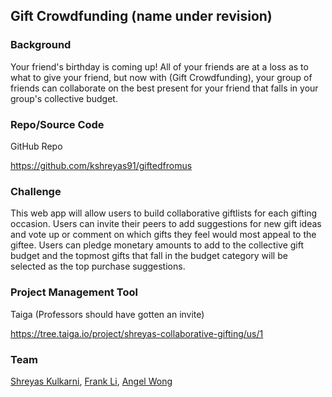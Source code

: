 Gift Crowdfunding (name under revision)
------------

### Background

Your friend's birthday is coming up! All of your friends are at a loss as to what to give your friend, but now with (Gift Crowdfunding), your group of friends can collaborate on the best present for your friend that falls in your group's collective budget.

### Repo/Source Code

GitHub Repo

https://github.com/kshreyas91/giftedfromus

### Challenge

This web app will allow users to build collaborative giftlists for each gifting occasion. Users can invite their peers to add suggestions for new gift ideas and vote up or comment on which gifts they feel would most appeal to the giftee. Users can pledge monetary amounts to add to the collective gift budget and the topmost gifts that fall in the budget category will be selected as the top purchase suggestions.

### Project Management Tool

Taiga (Professors should have gotten an invite)

https://tree.taiga.io/project/shreyas-collaborative-gifting/us/1


### Team

[Shreyas Kulkarni](/people/shreyas-kulkarni.md), [Frank Li](/people/frank-li.md), [Angel Wong](/people/angel-wong.md)